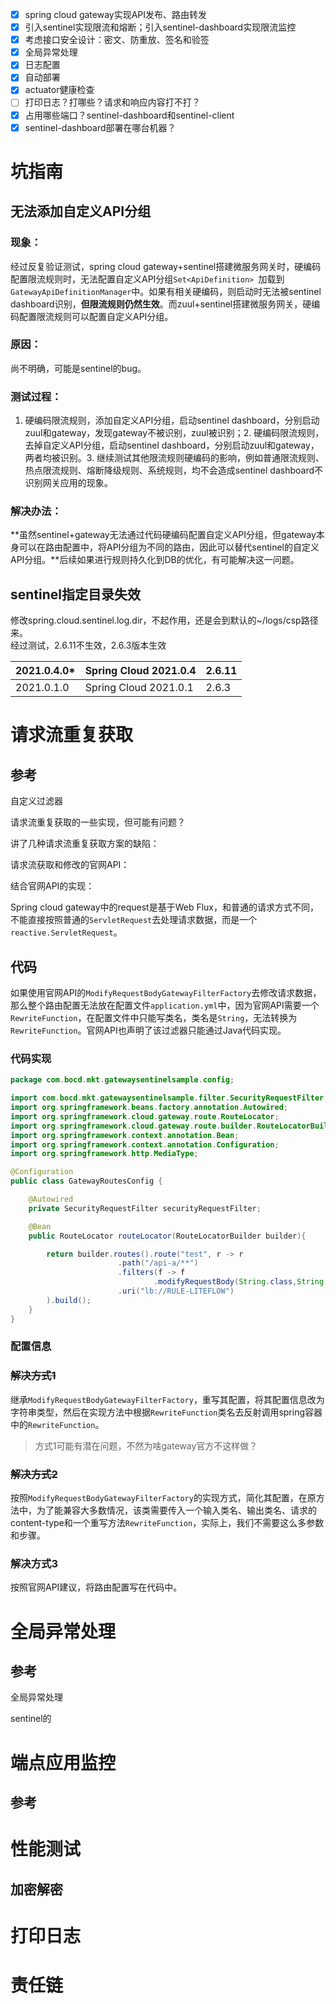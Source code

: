 


- [x] spring cloud gateway实现API发布、路由转发
- [x] 引入sentinel实现限流和熔断；引入sentinel-dashboard实现限流监控
- [x] 考虑接口安全设计：密文、防重放、签名和验签
- [x] 全局异常处理
- [x] 日志配置
- [x] 自动部署
- [x] actuator健康检查
- [ ] 打印日志？打哪些？请求和响应内容打不打？
- [x] 占用哪些端口？sentinel-dashboard和sentinel-client
- [x] sentinel-dashboard部署在哪台机器？

<a name="npp6N"></a>
# 坑指南
<a name="hH7rT"></a>
## 无法添加自定义API分组
<a name="qrfGP"></a>
### 现象：
经过反复验证测试，spring cloud gateway+sentinel搭建微服务网关时，硬编码配置限流规则时，无法配置自定义API分组`Set<ApiDefinition> `加载到`GatewayApiDefinitionManager`中。如果有相关硬编码，则启动时无法被sentinel dashboard识别，**但限流规则仍然生效**。而zuul+sentinel搭建微服务网关，硬编码配置限流规则可以配置自定义API分组。
<a name="EIHSA"></a>
### 原因：
尚不明确，可能是sentinel的bug。
<a name="Rsj5e"></a>
### 测试过程：
1. 硬编码限流规则，添加自定义API分组，启动sentinel dashboard，分别启动zuul和gateway，发现gateway不被识别，zuul被识别；2. 硬编码限流规则，去掉自定义API分组，启动sentinel dashboard，分别启动zuul和gateway，两者均被识别。3. 继续测试其他限流规则硬编码的影响，例如普通限流规则、热点限流规则、熔断降级规则、系统规则，均不会造成sentinel dashboard不识别网关应用的现象。
<a name="QM2gM"></a>
### 解决办法：
**虽然sentinel+gateway无法通过代码硬编码配置自定义API分组，但gateway本身可以在路由配置中，将API分组为不同的路由，因此可以替代sentinel的自定义API分组。**后续如果进行规则持久化到DB的优化，有可能解决这一问题。
<a name="f28Jr"></a>
## sentinel指定目录失效
修改spring.cloud.sentinel.log.dir，不起作用，还是会到默认的~/logs/csp路径来。<br />经过测试，2.6.11不生效，2.6.3版本生效

| 2021.0.4.0* | Spring Cloud 2021.0.4 | 2.6.11 |
| --- | --- | --- |
| 2021.0.1.0 | Spring Cloud 2021.0.1 | 2.6.3 |

<a name="Y0QZQ"></a>
# 请求流重复获取
<a name="VjfpJ"></a>
## 参考

自定义过滤器



请求流重复获取的一些实现，但可能有问题？





讲了几种请求流重复获取方案的缺陷：

请求流获取和修改的官网API：

结合官网API的实现：



Spring cloud gateway中的request是基于Web Flux，和普通的请求方式不同，不能直接按照普通的`ServletRequest`去处理请求数据，而是一个`reactive.ServletRequest`。
<a name="kk9pW"></a>
## 代码
如果使用官网API的`ModifyRequestBodyGatewayFilterFactory`去修改请求数据，那么整个路由配置无法放在配置文件`application.yml`中，因为官网API需要一个`RewriteFunction`，在配置文件中只能写类名，类名是`String`，无法转换为`RewriteFunction`。官网API也声明了该过滤器只能通过Java代码实现。
<a name="VdG8p"></a>
### 代码实现
```java
package com.bocd.mkt.gatewaysentinelsample.config;

import com.bocd.mkt.gatewaysentinelsample.filter.SecurityRequestFilter;
import org.springframework.beans.factory.annotation.Autowired;
import org.springframework.cloud.gateway.route.RouteLocator;
import org.springframework.cloud.gateway.route.builder.RouteLocatorBuilder;
import org.springframework.context.annotation.Bean;
import org.springframework.context.annotation.Configuration;
import org.springframework.http.MediaType;

@Configuration
public class GatewayRoutesConfig {

    @Autowired
    private SecurityRequestFilter securityRequestFilter;

    @Bean
    public RouteLocator routeLocator(RouteLocatorBuilder builder){

        return builder.routes().route("test", r -> r
                        .path("/api-a/**")
                        .filters(f -> f
                                .modifyRequestBody(String.class,String.class, MediaType.APPLICATION_JSON_VALUE, securityRequestFilter))
                        .uri("lb://RULE-LITEFLOW")
        ).build();
    }
}
```
<a name="WOZoD"></a>
### 配置信息
<a name="vE0mm"></a>
### ~~解决方式1~~
继承`ModifyRequestBodyGatewayFilterFactory`，重写其配置，将其配置信息改为字符串类型，然后在实现方法中根据`RewriteFunction`类名去反射调用spring容器中的`RewriteFunction`。

> 方式1可能有潜在问题，不然为啥gateway官方不这样做？

<a name="l7VeV"></a>
### ~~解决方式2~~
按照`ModifyRequestBodyGatewayFilterFactory`的实现方式，简化其配置，在原方法中，为了能兼容大多数情况，该类需要传入一个输入类名、输出类名、请求的content-type和一个重写方法`RewriteFunction`，实际上，我们不需要这么多参数和步骤。
<a name="Xs5SP"></a>
### 解决方式3
按照官网API建议，将路由配置写在代码中。
<a name="fkmWn"></a>
# 全局异常处理
<a name="OuShX"></a>
## 参考
全局异常处理




sentinel的




<a name="QyGrG"></a>
# 端点应用监控
<a name="RSYEF"></a>
## 参考


<a name="tME5l"></a>
# 性能测试
<a name="RHVCb"></a>
## 加密解密

<a name="aD6Tk"></a>
# 打印日志


<a name="DigLs"></a>
# 责任链

